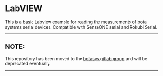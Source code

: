 # LabVIEW
This is a basic Labview example for reading the measurements of bota systems serial devices. Compatible with SenseONE serial and Rokubi Serial.

---

## NOTE: ##
This repository has been moved to the [botasys gitlab group](https://gitlab.com/botasys/labview_interface) and will be deprecated eventually.

---
